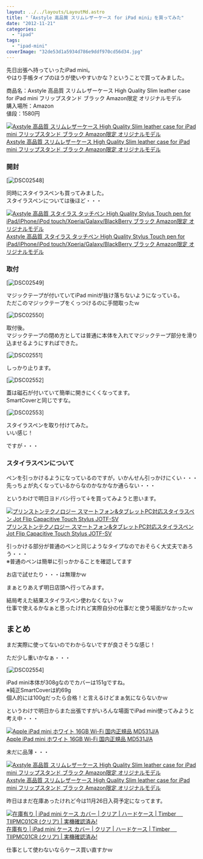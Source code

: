 ```yaml
---
layout: ../../layouts/LayoutMd.astro
title: "「Axstyle 高品質 スリムレザーケース for iPad mini」を買ってみた"
date: "2012-11-21"
categories: 
  - "ipad"
tags: 
  - "ipad-mini"
coverImage: "32de53d1a5934d786e9ddf970cd56d34.jpg"
---
```


先日出張へ持っていったiPad mini。  
やはり手帳タイプのほうが使いやすいかな？ということで買ってみました。

商品名：Axstyle 高品質 スリムレザーケース High Quality Slim leather case for iPad mini フリップスタンド ブラック Amazon限定 オリジナルモデル  
購入場所：Amazon  
値段：1580円

[![Axstyle 高品質 スリムレザーケース High Quality Slim leather case for iPad mini フリップスタンド ブラック Amazon限定 オリジナルモデル](/wp/images/31QQ4GnI%2BcL._SL160_.jpg)  
Axstyle 高品質 スリムレザーケース High Quality Slim leather case for iPad mini フリップスタンド ブラック Amazon限定 オリジナルモデル  
](https://www.amazon.co.jp/exec/obidos/ASIN/B009YD368W/mizuka123-22/ref=nosim)

### 開封

[![DSC02548](/wp/images/DSC02548_thumb.jpg "DSC02548")]

同時にスタイラスペンも買ってみました。  
スタイラスペンについては後ほど・・・

[![Axstyle 高品質 スタイラス タッチペン High Quality Stylus Touch pen for iPad/iPhone/iPod touch/Xperia/Galaxy/BlackBerry ブラック Amazon限定 オリジナルモデル](/wp/images/31l-h8rZoYL._SL160_.jpg)  
Axstyle 高品質 スタイラス タッチペン High Quality Stylus Touch pen for iPad/iPhone/iPod touch/Xperia/Galaxy/BlackBerry ブラック Amazon限定 オリジナルモデル  
](https://www.amazon.co.jp/exec/obidos/ASIN/B007BYLHFU/mizuka123-22/ref=nosim)

### 取付

[![DSC02549](/wp/images/DSC02549_thumb.jpg "DSC02549")]

マジックテープが付いていてiPad miniが抜け落ちないようになっている。  
ただこのマジックテープをくっつけるのに手間取ったｗ

[![DSC02550](/wp/images/DSC02550_thumb.jpg "DSC02550")]

取付後。  
マジックテープの閉め方としては普通に本体を入れてマジックテープ部分を滑り込ませるようにすればできた。

[![DSC02551](/wp/images/DSC02551_thumb.jpg "DSC02551")]

しっかり止ります。

[![DSC02552](/wp/images/DSC02552_thumb.jpg "DSC02552")]

蓋は磁石が付いていて簡単に開きにくくなってます。  
SmartCoverと同じですな。

[![DSC02553](/wp/images/DSC02553_thumb.jpg "DSC02553")]

スタイラスペンを取り付けてみた。  
いい感じ！

ですが・・・

### スタイラスペンについて

ペンを引っかけるようになっているのですが，いかんせん引っかけにくい・・・  
先っちょが丸くなっているからなのかなかなか通らない・・・

というわけで明日ヨドバシ行って↓を買ってみようと思います。

[![プリンストンテクノロジー スマートフォン&タブレットPC対応スタイラスペン Jot Flip Capacitive Touch Stylus JOTF-SV](/wp/images/318llvfwn2L._SL160_.jpg)  
プリンストンテクノロジー スマートフォン&タブレットPC対応スタイラスペン Jot Flip Capacitive Touch Stylus JOTF-SV  
](https://www.amazon.co.jp/exec/obidos/ASIN/B0084AA0LW/mizuka123-22/ref=nosim)

引っかける部分が普通のペンと同じようなタイプなのでおそらく大丈夫であろう・・・  
※普通のペンは簡単に引っかかることを確認してます

お店で試せたり・・・は無理かｗ

まぁとりあえず明日店頭へ行ってみます。

結局考えた結果スタイラスペン使わなくない？ｗ  
仕事で使えるかなぁと思ったけれど実際自分の仕事だと使う場面がなかったｗ

## まとめ

まだ実際に使ってないのでわからないですが良さそうな感じ！

ただ少し重いかなぁ・・・

[![DSC02554](/wp/images/DSC02554_thumb.jpg "DSC02554")]

iPad mini本体が308gなのでカバーは151gですね。  
※純正SmartCoverは約69g  
個人的には100gだったら合格！と言えるけどまぁ気にならないかｗ

というわけで明日からまた出張ですがいろんな場面でiPad mini使ってみようと考え中・・・

[![Apple iPad mini ホワイト 16GB Wi-Fi 国内正規品 MD531J/A](/wp/images/511BS3FLwrL._SL160_.jpg)  
Apple iPad mini ホワイト 16GB Wi-Fi 国内正規品 MD531J/A  
](https://www.amazon.co.jp/exec/obidos/ASIN/B009X5X2BM/mizuka123-22/ref=nosim)

未だに品薄・・・

[![Axstyle 高品質 スリムレザーケース High Quality Slim leather case for iPad mini フリップスタンド ブラック Amazon限定 オリジナルモデル](/wp/images/31QQ4GnI%2BcL._SL160_.jpg)  
Axstyle 高品質 スリムレザーケース High Quality Slim leather case for iPad mini フリップスタンド ブラック Amazon限定 オリジナルモデル  
](https://www.amazon.co.jp/exec/obidos/ASIN/B009YD368W/mizuka123-22/ref=nosim)

昨日はまだ在庫あったけれど今は11月26日入荷予定になってます。

[![在庫有り | iPad mini ケース カバー | クリア | ハードケース | Timber　 TIIPMC01CR (クリア) | 実機確認済み!](/wp/images/3132ZV-1fyL._SL160_.jpg)  
在庫有り | iPad mini ケース カバー | クリア | ハードケース | Timber　 TIIPMC01CR (クリア) | 実機確認済み!  
](https://www.amazon.co.jp/exec/obidos/ASIN/B009YP7TI8/mizuka123-22/ref=nosim)

仕事として使わないならケース買い直すかｗ
